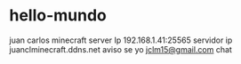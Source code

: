 # hello-mundo
juan carlos minecraft
server Ip 192.168.1.41:25565
servidor ip juanclminecraft.ddns.net
aviso se yo jclm15@gmail.com chat 
